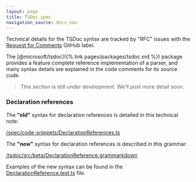 ```yaml
---
layout: page
title: TSDoc spec
navigation_source: docs_nav
---
```


Technical details for the TSDoc syntax are tracked by "RFC" issues with the
[Request for Comments](https://github.com/microsoft/tsdoc/issues?q=is%3Aissue+is%3Aopen+label%3A%22request+for+comments%22+)
GitHub label.

The [@microsoft/tsdoc]({% link pages/packages/tsdoc.md %}) package provides a feature complete reference
implementation of a parser, and many syntax details are explained in the code comments for its source code.
> This section is still under development.  We'll post more detail soon.


### Declaration references

The **"old"** syntax for declaration references is detailed in this technical note:

[/spec/code-snippets/DeclarationReferences.ts](https://github.com/microsoft/tsdoc/blob/master/spec/code-snippets/DeclarationReferences.ts)

The **"new"** syntax for declaration references is described in this grammar:

[/tsdoc/src/beta/DeclarationReference.grammarkdown](https://github.com/microsoft/tsdoc/blob/master/tsdoc/src/beta/DeclarationReference.grammarkdown)

Examples of the new syntax can be found in the
[DeclarationReference.test.ts](https://github.com/microsoft/tsdoc/blob/master/tsdoc/src/beta/__tests__/DeclarationReference.test.ts)
file.
